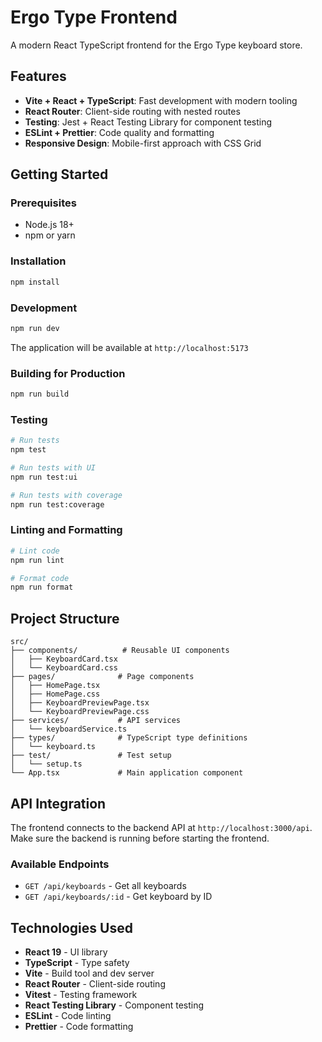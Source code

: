 # Ergo Type Frontend

A modern React TypeScript frontend for the Ergo Type keyboard store.

## Features

- **Vite + React + TypeScript**: Fast development with modern tooling
- **React Router**: Client-side routing with nested routes
- **Testing**: Jest + React Testing Library for component testing
- **ESLint + Prettier**: Code quality and formatting
- **Responsive Design**: Mobile-first approach with CSS Grid

## Getting Started

### Prerequisites

- Node.js 18+
- npm or yarn

### Installation

```bash
npm install
```

### Development

```bash
npm run dev
```

The application will be available at `http://localhost:5173`

### Building for Production

```bash
npm run build
```

### Testing

```bash
# Run tests
npm test

# Run tests with UI
npm run test:ui

# Run tests with coverage
npm run test:coverage
```

### Linting and Formatting

```bash
# Lint code
npm run lint

# Format code
npm run format
```

## Project Structure

```
src/
├── components/          # Reusable UI components
│   ├── KeyboardCard.tsx
│   └── KeyboardCard.css
├── pages/              # Page components
│   ├── HomePage.tsx
│   ├── HomePage.css
│   ├── KeyboardPreviewPage.tsx
│   └── KeyboardPreviewPage.css
├── services/           # API services
│   └── keyboardService.ts
├── types/              # TypeScript type definitions
│   └── keyboard.ts
├── test/               # Test setup
│   └── setup.ts
└── App.tsx             # Main application component
```

## API Integration

The frontend connects to the backend API at `http://localhost:3000/api`. Make sure the backend is running before starting the frontend.

### Available Endpoints

- `GET /api/keyboards` - Get all keyboards
- `GET /api/keyboards/:id` - Get keyboard by ID

## Technologies Used

- **React 19** - UI library
- **TypeScript** - Type safety
- **Vite** - Build tool and dev server
- **React Router** - Client-side routing
- **Vitest** - Testing framework
- **React Testing Library** - Component testing
- **ESLint** - Code linting
- **Prettier** - Code formatting
